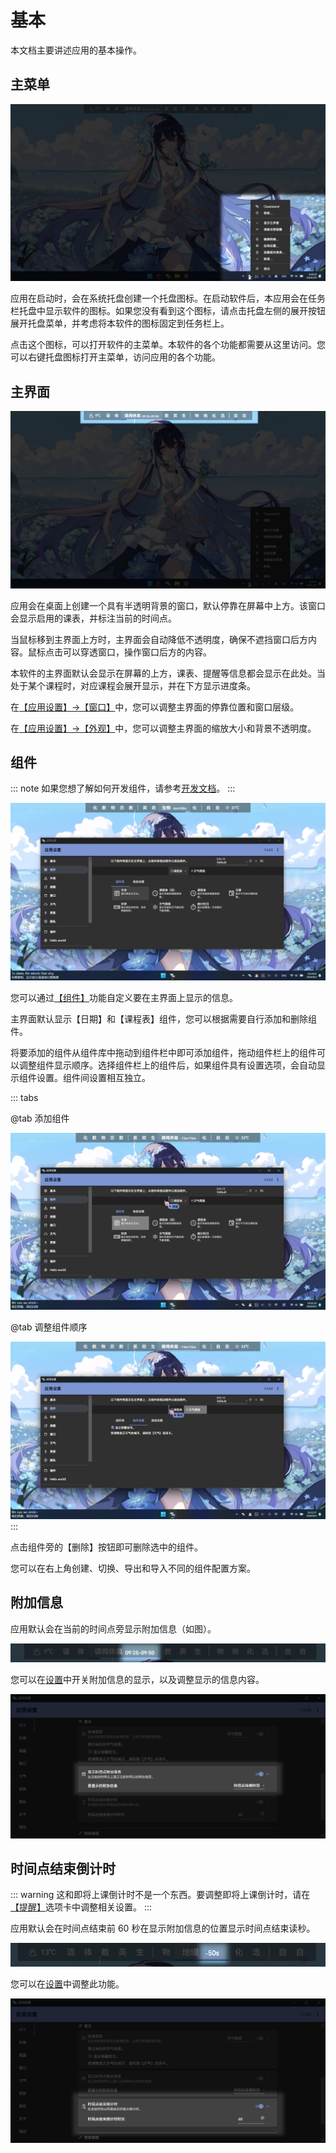 # 基本

本文档主要讲述应用的基本操作。

## 主菜单

![1690356161339](image/Basic/1690356161339.png)

应用在启动时，会在系统托盘创建一个托盘图标。在启动软件后，本应用会在任务栏托盘中显示软件的图标。如果您没有看到这个图标，请点击托盘左侧的展开按钮展开托盘菜单，并考虑将本软件的图标固定到任务栏上。

点击这个图标，可以打开软件的主菜单。本软件的各个功能都需要从这里访问。您可以右键托盘图标打开主菜单，访问应用的各个功能。

## 主界面

![1690355954552](image/Basic/1690355954552.png)

应用会在桌面上创建一个具有半透明背景的窗口，默认停靠在屏幕中上方。该窗口会显示启用的课表，并标注当前的时间点。

当鼠标移到主界面上方时，主界面会自动降低不透明度，确保不遮挡窗口后方内容。鼠标点击可以穿透窗口，操作窗口后方的内容。

本软件的主界面默认会显示在屏幕的上方，课表、提醒等信息都会显示在此处。当处于某个课程时，对应课程会展开显示，并在下方显示进度条。

在[【应用设置】→【窗口】](classisland://app/settings/window)中，您可以调整主界面的停靠位置和窗口层级。

在[【应用设置】→【外观】](classisland://app/settings/appearance)中，您可以调整主界面的缩放大小和背景不透明度。

## 组件

::: note
如果您想了解如何开发组件，请参考[开发文档](../dev/components.md)。
:::

![1722672907457](image/Basic/1722672907457.png)

您可以通过[【组件】](classisland://app/settings/components)功能自定义要在主界面上显示的信息。

主界面默认显示【日期】和【课程表】组件，您可以根据需要自行添加和删除组件。

将要添加的组件从组件库中拖动到组件栏中即可添加组件，拖动组件栏上的组件可以调整组件显示顺序。选择组件栏上的组件后，如果组件具有设置选项，会自动显示组件设置。组件间设置相互独立。

::: tabs

@tab 添加组件

![1722673345080](image/Basic/1722673345080.png)

@tab 调整组件顺序

![1722673350054](image/Basic/1722673350054.png)
:::

点击组件旁的【删除】按钮即可删除选中的组件。

您可以在右上角创建、切换、导出和导入不同的组件配置方案。

## 附加信息

应用默认会在当前的时间点旁显示附加信息（如图）。

![miniinfo](image/Basic/miniinfo.png)

您可以在[设置](classisland://app/settings/general)中开关附加信息的显示，以及调整显示的信息内容。

![1707456825303](image/Basic/1707456825303.png)

## 时间点结束倒计时

::: warning 
这和即将上课倒计时不是一个东西。要调整即将上课倒计时，请在[【提醒】](classisland://app/settings/notification/08F0D9C3-C770-4093-A3D0-02F3D90C24BC)选项卡中调整相关设置。
:::

应用默认会在时间点结束前 60 秒在显示附加信息的位置显示时间点结束读秒。

![1707463775853](image/Basic/1707463775853.png)

您可以在[设置](classisland://app/settings/general)中调整此功能。

![1707456835205](image/Basic/1707456835205.png)
